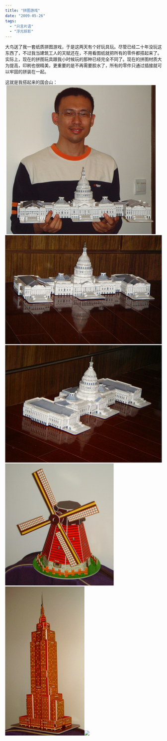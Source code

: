 ```yaml
---
title: "拼图游戏"
date: "2009-05-26"
tags: 
  - "只言片语"
  - "浮光掠影"
---
```


大鸟送了我一套纸质拼图游戏，于是这两天有个好玩具玩。尽管已经二十年没玩这东西了，不过我当建筑工人的天赋还在，不用看图纸就把所有的零件都搭起来了。实际上，现在的拼图玩具跟我小时候玩的那种已经完全不同了。现在的拼图材质大为提高，印刷也很精美，更重要的是不再需要胶水了，所有的零件只通过插接就可以牢固的拼装在一起。

这就是我搭起来的国会山：  
 [![](images/86f3c9c905554dd09a49f62a199c1ce9.png)![](images/8026f1b084751a704255ca2c59ece44c.png)![](images/a73d17630c607c16066adbf4a6e62e9d.png)![](images/ae08c1ed8f589764a8afa01a52eba975.png)![](images/eb21e13ef28c8871a7e7803285681fd3.png)![](http://ruanqizhen.wordpress.com/wp-content/uploads/2009/05/eb21e13ef28c8871a7e7803285681fd3.png?w=300)](http://ruanqizhen.wordpress.com/wp-content/uploads/2009/05/4d1f9855296655b6c463df0ef9cf37e1.png)
